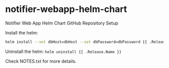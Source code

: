 # notifier-webapp-helm-chart

Notifier Web App Helm Chart GitHub Repository Setup

Install the helm:

```bash
helm install --set dbHost=dbHost --set dbPassword=dbPassword {{ .Release.Name }} ./{{ .Chart.Name }}
```

Uninstall the helm:
`helm uninstall {{ .Release.Name }}`

Check NOTES.txt for more details.